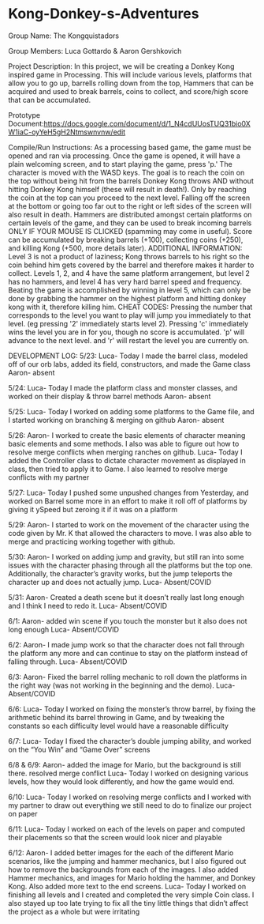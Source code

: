 # Kong-Donkey-s-Adventures
  Group Name: The Kongquistadors 
  
  Group Members: Luca Gottardo & Aaron Gershkovich
  
  Project Description: In this project, we will be creating a Donkey Kong inspired game in Processing. This will include various levels, platforms that allow you to go up, barrells rolling down from the top, Hammers that can be acquired and used to break barrels, coins to collect, and score/high score that can be accumulated.
  
  Prototype Document:https://docs.google.com/document/d/1_N4cdUUosTUQ31bio0XW1iaC-oyYeH5gH2Ntmswnvnw/edit

  Compile/Run Instructions: As a processing based game, the game must be opened and ran via processing. Once the game is opened, it will have a plain welcoming screen, and to start playing the game, press 'p.' The character is moved with the WASD keys. The goal is to reach the coin on the top without being hit from the barrels Donkey Kong throws AND without hitting Donkey Kong himself (these will result in death!). Only by reaching the coin at the top can you proceed to the next level. Falling off the screen at the bottom or going too far out to the right or left sides of the screen will also result in death. Hammers are distributed amongst certain platforms on certain levels of the game, and they can be used to break incoming barrels ONLY IF YOUR MOUSE IS CLICKED (spamming may come in useful). Score can be accumulated by breaking barrels (+100), collecting coins (+250), and killing Kong (+500, more details later). ADDITIONAL INFORMATION: Level 3 is not a product of laziness; Kong throws barrels to his right so the coin behind him gets covered by the barrel and therefore makes it harder to collect. Levels 1, 2, and 4 have the same platform arrangement, but level 2 has no hammers, and level 4 has very hard barrel speed and frequency. Beating the game is accomplished by winning in level 5, which can only be done by grabbing the hammer on the highest platform and hitting donkey kong with it, therefore killing him. CHEAT CODES: Pressing the number that corresponds to the level you want to play will jump you immediately to that level. (eg pressing '2' immediately starts level 2). Pressing 'c' immediately wins the level you are in for you, though no score is accumulated. 'p' will advance to the next level. and 'r' will restart the level you are currently on.
  
  DEVELOPMENT LOG: 
  5/23: Luca- Today I made the barrel class, modeled off of our orb labs, added its field, constructors, and made the Game class
Aaron- absent

5/24: Luca- Today I made the platform class and monster classes, and worked on their display & throw barrel methods
Aaron- absent

5/25: Luca- Today I worked on adding some platforms to the Game file, and I started working on branching & merging on github
Aaron- absent

5/26: Aaron- I worked to create the basic elements of character meaning basic elements and some methods. I also was able to figure out how to resolve merge conflicts when merging ranches on github. 
Luca- Today I added the Controller class to dictate character movement as displayed in class, then tried to apply it to Game. I also learned to resolve merge conflicts with my partner

5/27: Luca- Today I pushed some unpushed changes from Yesterday, and worked on Barrel some more in an effort to make it roll off of platforms by giving it ySpeed but zeroing it if it was on a platform

5/29: Aaron- I started to work on the movement of the character using the code given by Mr. K that allowed the characters to move. I was also able to merge and practicing working together with github. 

5/30: Aaron- I worked on adding jump and gravity, but still ran into some issues with the character phasing through all the platforms but the top one. Additionally, the character’s gravity works, but the jump teleports the character up and does not actually jump. 
Luca- Absent/COVID

5/31: Aaron- Created a death scene but it doesn’t really last long enough and I think I need to redo it.
Luca- Absent/COVID

6/1: Aaron- added win scene if you touch the monster but it also does not long enough
Luca- Absent/COVID

6/2: Aaron- I made jump work so that the character does not fall through the platform any more and can continue to stay on the platform instead of falling through.
Luca- Absent/COVID


6/3: Aaron- Fixed the barrel rolling mechanic to roll down the platforms in the right way (was not working in the beginning and the demo).
Luca- Absent/COVID

6/6: Luca- Today I worked on fixing the monster’s throw barrel, by fixing the arithmetic behind its barrel throwing in Game, and by tweaking the constants so each difficulty level would have a reasonable difficulty

6/7: Luca- Today I fixed the character’s double jumping ability, and worked on the “You Win” and “Game Over” screens

6/8 & 6/9: Aaron- added the image for Mario, but the background is still there. resolved merge conflict
Luca- Today I worked on designing various levels, how they would look differently, and how the game would end. 

6/10: Luca- Today I worked on resolving merge conflicts and I worked with my partner to draw out everything we still need to do to finalize our project on paper 

6/11: Luca- Today I worked on each of the levels on paper and computed their placements so that the screen would look nicer and playable

6/12: Aaron- I added better images for the each of the different Mario scenarios, like the jumping and hammer mechanics, but I also figured out how to remove the backgrounds from each of the images. I also added Hammer mechanics, and images for Mario holding the hammer, and Donkey Kong. Also added more text to the end screens. 
Luca- Today I worked on finishing all levels and I created and completed the very simple Coin class. I also stayed up too late trying to fix all the tiny little things that didn’t affect the project as a whole but were irritating
